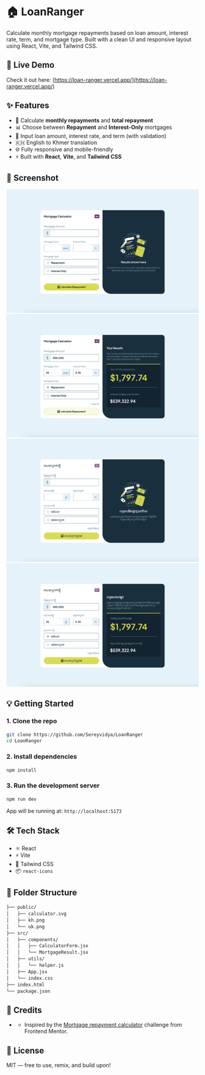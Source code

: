 # 🏠 LoanRanger

Calculate monthly mortgage repayments based on loan amount, interest rate, term, and mortgage type. Built with a clean UI and responsive layout using React, Vite, and Tailwind CSS.

## 🚀 Live Demo

Check it out here: [https://loan-ranger.vercel.app/](https://loan-ranger.vercel.app/)

## ✨ Features

- 🧮 Calculate **monthly repayments** and **total repayment**
- 📊 Choose between **Repayment** and **Interest-Only** mortgages
- 💸 Input loan amount, interest rate, and term (with validation)
- 🇰🇭 English to Khmer translation
- 🌐 Fully responsive and mobile-friendly
- ⚡ Built with **React**, **Vite**, and **Tailwind CSS**

## 📸 Screenshot

![Screenshot](./enDefault.png)
![Screenshot](./enSample.png)
![Screenshot](./khDefault.png)
![Screenshot](./khSample.png)

## 💡 Getting Started

### 1. Clone the repo

```bash
git clone https://github.com/Sereyvidya/LoanRanger
cd LoanRanger
```

### 2. Install dependencies

```bash
npm install
```

### 3. Run the development server

```bash
npm run dev
```

App will be running at: `http://localhost:5173`

## 🛠 Tech Stack

- ⚛️ React
- ⚡ Vite
- 🎨 Tailwind CSS
- 📦 `react-icons`

## 📁 Folder Structure

```bash
├── public/
│   ├── calculator.svg
│   ├── kh.png
│   └── uk.png
├── src/
│   ├── components/
│   │   ├── CalculatorForm.jsx
│   │   └── MortgageResult.jsx
│   ├── utils/
│   │   └── helper.js
│   ├── App.jsx
│   └── index.css
├── index.html
└── package.json
```

## 🙌 Credits

- - Inspired by the [Mortgage repayment calculator](https://www.frontendmentor.io/challenges/mortgage-repayment-calculator-Galx1LXK73) challenge from Frontend Mentor.

## 🪪 License

MIT — free to use, remix, and build upon!
